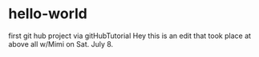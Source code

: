 # hello-world
first git hub project via gitHubTutorial
Hey this is an edit that took place at above all w/Mimi on Sat. July 8.
